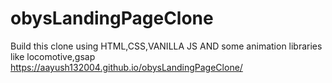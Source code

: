 # obysLandingPageClone
Build this clone using HTML,CSS,VANILLA JS AND some animation libraries like locomotive,gsap
https://aayush132004.github.io/obysLandingPageClone/

